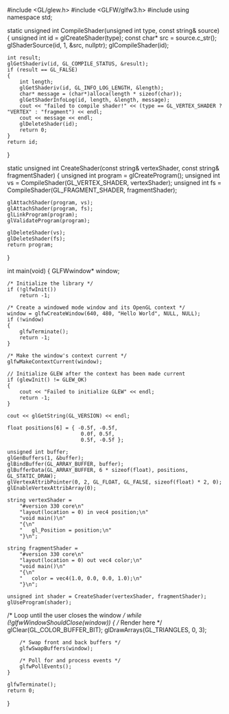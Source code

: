 #include <GL/glew.h>
#include <GLFW/glfw3.h>
#include <iostream>
using namespace std;

static unsigned int CompileShader(unsigned int type, const string& source)
{
    unsigned int id = glCreateShader(type);
    const char* src = source.c_str();
    glShaderSource(id, 1, &src, nullptr);
    glCompileShader(id);

    int result;
    glGetShaderiv(id, GL_COMPILE_STATUS, &result);
    if (result == GL_FALSE)
    {
        int length;
        glGetShaderiv(id, GL_INFO_LOG_LENGTH, &length);
        char* message = (char*)alloca(length * sizeof(char));
        glGetShaderInfoLog(id, length, &length, message);
        cout << "failed to compile shader!" << (type == GL_VERTEX_SHADER ? "VERTEX" : "fragment") << endl;
        cout << message << endl;
        glDeleteShader(id);
        return 0;
    }
    return id;
}

static unsigned int CreateShader(const string& vertexShader, const string& fragmentShader)
{
    unsigned int program = glCreateProgram();
    unsigned int vs = CompileShader(GL_VERTEX_SHADER, vertexShader);
    unsigned int fs = CompileShader(GL_FRAGMENT_SHADER, fragmentShader);

    glAttachShader(program, vs);
    glAttachShader(program, fs);
    glLinkProgram(program);
    glValidateProgram(program);

    glDeleteShader(vs);
    glDeleteShader(fs);
    return program;
}

int main(void)
{
    GLFWwindow* window;

    /* Initialize the library */
    if (!glfwInit())
        return -1;

    /* Create a windowed mode window and its OpenGL context */
    window = glfwCreateWindow(640, 480, "Hello World", NULL, NULL);
    if (!window)
    {
        glfwTerminate();
        return -1;
    }

    /* Make the window's context current */
    glfwMakeContextCurrent(window);

    // Initialize GLEW after the context has been made current
    if (glewInit() != GLEW_OK)
    {
        cout << "Failed to initialize GLEW" << endl;
        return -1;
    }

    cout << glGetString(GL_VERSION) << endl;

    float positions[6] = { -0.5f, -0.5f,
                            0.0f, 0.5f,
                            0.5f, -0.5f };

    unsigned int buffer;
    glGenBuffers(1, &buffer);
    glBindBuffer(GL_ARRAY_BUFFER, buffer);
    glBufferData(GL_ARRAY_BUFFER, 6 * sizeof(float), positions, GL_STATIC_DRAW);
    glVertexAttribPointer(0, 2, GL_FLOAT, GL_FALSE, sizeof(float) * 2, 0);
    glEnableVertexAttribArray(0);

    string vertexShader =
        "#version 330 core\n"
        "layout(location = 0) in vec4 position;\n"
        "void main()\n"
        "{\n"
        "   gl_Position = position;\n"
        "}\n";

    string fragmentShader =
        "#version 330 core\n"
        "layout(location = 0) out vec4 color;\n"
        "void main()\n"
        "{\n"
        "   color = vec4(1.0, 0.0, 0.0, 1.0);\n"
        "}\n";

    unsigned int shader = CreateShader(vertexShader, fragmentShader);
    glUseProgram(shader);
    
/* Loop until the user closes the window */
    while (!glfwWindowShouldClose(window))
    {
        /* Render here */
        glClear(GL_COLOR_BUFFER_BIT);
        glDrawArrays(GL_TRIANGLES, 0, 3);
        

        /* Swap front and back buffers */
        glfwSwapBuffers(window);

        /* Poll for and process events */
        glfwPollEvents();
    }

    glfwTerminate();
    return 0;
}

